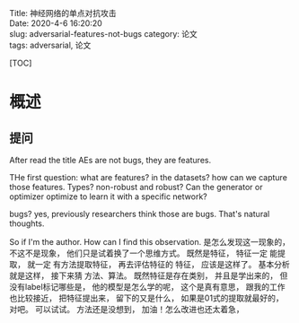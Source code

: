 Title: 神经网络的单点对抗攻击  
Date: 2020-4-6 16:20:20  
slug: adversarial-features-not-bugs
category: 论文  
tags: adversarial, 论文  

[TOC]

# 概述

## 提问

After read the title  AEs are not bugs, they are features.

THe first question: what are features? in the datasets? how can we capture those features. Types? non-robust and robust? Can the generator or optimizer optimize to learn it with a specific network?

bugs? yes, previously researchers think those are bugs. That's natural thoughts.

So if I'm the author. How can I find this observation. 是怎么发现这一现象的， 不这不是现象， 他们只是试着换了一个思维方式。 既然是特征， 特征一定 能提取， 就一定 有方法提取特征， 再去评估特征的 特征， 应该是这样了。
基本分析就是这样， 接下来猜 方法、算法。
既然特征是存在类别， 并且是学出来的， 但没有label标记哪些是， 他的模型是怎么学的呢， 这个是真有意思， 跟我的工作也比较接近， 把特征提出来， 留下的又是什么， 如果是01式的提取就最好的， 对吧。 可以试试。 方法还是没想到， 加油！怎么改进也还太着急， 
